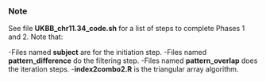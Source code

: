 ### Note ###

See file **UKBB_chr11.34_code.sh** for a list of steps to complete Phases 1 and 2.  Note that:

-Files named **subject** are for the initiation step.
-Files named **pattern_difference** do the filtering step.
-Files named **pattern_overlap** does the iteration steps.
-**index2combo2.R** is the triangular array algorithm.
